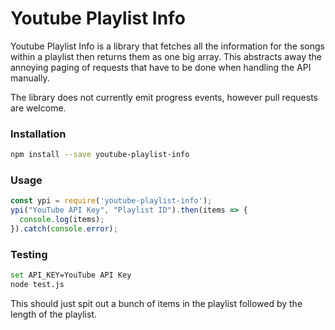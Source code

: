 # Youtube Playlist Info

Youtube Playlist Info is a library that fetches all the information for the songs within a playlist then returns them as one big array. This abstracts away the annoying paging of requests that have to be done when handling the API manually.

The library does not currently emit progress events, however pull requests are welcome.

### Installation
```sh
npm install --save youtube-playlist-info
```

### Usage
```js
const ypi = require('youtube-playlist-info');
ypi("YouTube API Key", "Playlist ID").then(items => {
  console.log(items);
}).catch(console.error);
```

### Testing

```sh
set API_KEY=YouTube API Key
node test.js
```

This should just spit out a bunch of items in the playlist followed by the length of the playlist.
